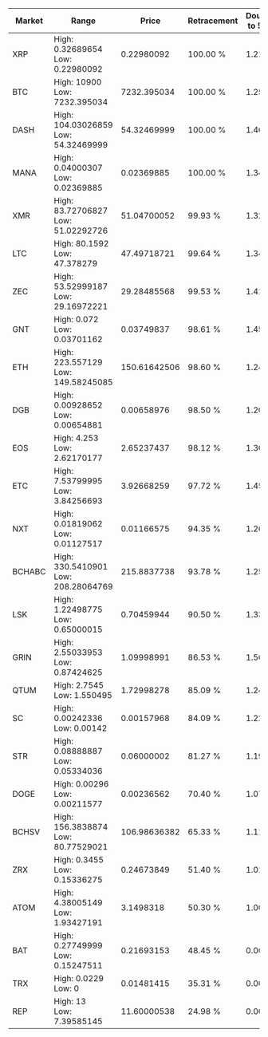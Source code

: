 | Market | Range | Price| Retracement | Doubles to 50% |
| --- | --- | --- | --- | --- |
| XRP | High: 0.32689654<br />Low: 0.22980092 | 0.22980092 | 100.00 % | 1.21 |
| BTC | High: 10900<br />Low: 7232.395034 | 7232.395034 | 100.00 % | 1.25 |
| DASH | High: 104.03026859<br />Low: 54.32469999 | 54.32469999 | 100.00 % | 1.46 |
| MANA | High: 0.04000307<br />Low: 0.02369885 | 0.02369885 | 100.00 % | 1.34 |
| XMR | High: 83.72706827<br />Low: 51.02292726 | 51.04700052 | 99.93 % | 1.32 |
| LTC | High: 80.1592<br />Low: 47.378279 | 47.49718721 | 99.64 % | 1.34 |
| ZEC | High: 53.52999187<br />Low: 29.16972221 | 29.28485568 | 99.53 % | 1.41 |
| GNT | High: 0.072<br />Low: 0.03701162 | 0.03749837 | 98.61 % | 1.45 |
| ETH | High: 223.557129<br />Low: 149.58245085 | 150.61642506 | 98.60 % | 1.24 |
| DGB | High: 0.00928652<br />Low: 0.00654881 | 0.00658976 | 98.50 % | 1.20 |
| EOS | High: 4.253<br />Low: 2.62170177 | 2.65237437 | 98.12 % | 1.30 |
| ETC | High: 7.53799995<br />Low: 3.84256693 | 3.92668259 | 97.72 % | 1.45 |
| NXT | High: 0.01819062<br />Low: 0.01127517 | 0.01166575 | 94.35 % | 1.26 |
| BCHABC | High: 330.5410901<br />Low: 208.28064769 | 215.8837738 | 93.78 % | 1.25 |
| LSK | High: 1.22498775<br />Low: 0.65000015 | 0.70459944 | 90.50 % | 1.33 |
| GRIN | High: 2.55033953<br />Low: 0.87424625 | 1.09998991 | 86.53 % | 1.56 |
| QTUM | High: 2.7545<br />Low: 1.550495 | 1.72998278 | 85.09 % | 1.24 |
| SC | High: 0.00242336<br />Low: 0.00142 | 0.00157968 | 84.09 % | 1.22 |
| STR | High: 0.08888887<br />Low: 0.05334036 | 0.06000002 | 81.27 % | 1.19 |
| DOGE | High: 0.00296<br />Low: 0.00211577 | 0.00236562 | 70.40 % | 1.07 |
| BCHSV | High: 156.3838874<br />Low: 80.77529021 | 106.98636382 | 65.33 % | 1.11 |
| ZRX | High: 0.3455<br />Low: 0.15336275 | 0.24673849 | 51.40 % | 1.01 |
| ATOM | High: 4.38005149<br />Low: 1.93427191 | 3.1498318 | 50.30 % | 1.00 |
| BAT | High: 0.27749999<br />Low: 0.15247511 | 0.21693153 | 48.45 % | 0.00 |
| TRX | High: 0.0229<br />Low: 0 | 0.01481415 | 35.31 % | 0.00 |
| REP | High: 13<br />Low: 7.39585145 | 11.60000538 | 24.98 % | 0.00 |
